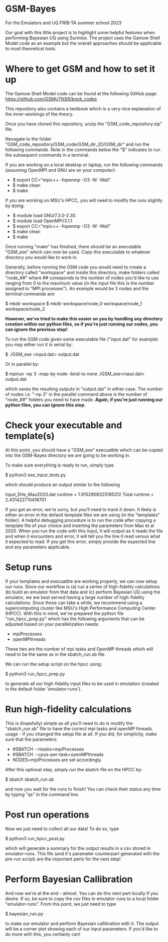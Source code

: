 # GSM-Bayes
For the Emulators and UQ FRIB-TA summer school 2023

Our goal with this little project is to highlight some helpful features when performing Bayesian UQ using Surmise. The project uses the Gamow Shell Model code as an example but the overall approaches should be applicable to most theoretical tools.

# Where to get GSM and how to set it up

The Gamow Shell Model code can be found at the following GitHub page: https://github.com/GSMUTNSR/book_codes

This repository also contains a textbook which is a very nice explanation of the inner-workings of the theory.

Once you have cloned this repository, unzip the "GSM_code_repository.zip" file.

Navagate to the folder "GSM_code_repository/GSM_code/GSM_dir_2D/GSM_dir" and run the following commands. Note in the commands below the "$" indicates to run the subsequent commands in a terminal.

If you are working on a local desktop or laptop, run the following commands (assuming OpenMPI and GNU are on your computer):
 - $ export CC="mpic++ -fopenmp -O3 -W -Wall"
 - $ make clean
 - $ make

If you are working on MSU's HPCC, you will need to modify the runs slightly by doing:
 - $ module load GNU/7.3.0-2.30
 - $ module load OpenMPI/3.1.1
 - $ export CC="mpic++ -fopenmp -O3 -W -Wall"
 - $ make clean
 - $ make

Once running "make" has finished, there should be an executable "GSM_exe" which can now be used. Copy this executable to whatever directory you would like to work in.

Generally, before running the GSM code you would need to create a directory called "workspace" and inside this directory, make folders called "node_##" where ## coresponds to the number of nodes you'd like to use ranging from 0 to the maximum value (in the input file this is the number assigned to "MPI.processes"). An example would be 3 nodes and the terminal commands are:

$ mkdir workspace
$ mkdir workspace/node_0 workspace/node_1 workspace/node_2

**However, we've tried to make this easier on you by handling any directory creation within our python files, so if you're just running our codes, you can ignore the previous step!**

To run the GSM code given some executable file ("input.dat" for example) you may either run it in serial by:

$ ./GSM_exe <input.dat> output.dat

Or in parallel by:

$ mpirun -np 3 -map-by node -bind-to none ./GSM_exe<input.dat> output.dat

which saves the resulting outputs in "output.dat" in either case. The number of nodes i.e. "-np 3" in the parallel command above is the number of "node_##" folders you need to have made. **Again, if you're just running our python files, you can ignore this step.**

# Check your executable and template(s)

At this point, you should have a "GSM_exe" execuatble which can be copied into the GSM-Bayes directory we are going to be working in.

To make sure everything is ready to run, simply type

$ python3 exe_input_tests.py

which should produce an output similar to the following

input_5He_Mao2020.dat  runtime =  1.9152908325195312
Total runtime =  2.431422710418701

If you got an error, we're sorry, but you'll need to track it down. It likely is either an error in the default template files we are using (in the "templates" folder). A helpful debugging procedure is to run the code after copying a template file of your choice and inserting the parameters from Mao et al 2020. When you run the code with this input, it will output as it reads the file and when it encounters and error, it will tell you the line it read versus what it expected to read. If you get this error, simply provide the expected line and any parameters applicable.

# Setup runs

If your templates and execuatble are working properly, we can now setup our runs. Since our workflow is (a) run a series of high-fidelity calculations (b) build an emulator from that data and (c) perform Bayesian UQ using the emulator, we are best served having a large number of high-fidelity calculations. Since these can take a while, we recommend using a supercomputing cluster like MSU's High Performance Computing Center (HPCC). With this in mind, we've prepared the python file "run_hpcc_prep.py" which has the following arguments that can be adjusted based on your parallelization needs:
 - mpiProcesses
 - openMPthreads

These two are the number of mpi tasks and OpenMP threads which will need to be the same as in the sbatch_run.sb file.

We can run the setup script on the hpcc using:

$ python3 run_hpcc_prep.py

to generate all our high-fidelity input files to be used in emulation (created in the default folder 'emulator-runs').

# Run high-fidelity calculations

This is (hopefully) simple as all you'll need to do is modify the "sbatch_run.sb" file to have the correct mpi tasks and openMP threads usage - if you changed the setup file at all. If you did, for simplicity, make sure that the parameters:
 - #SBATCH --ntasks=mpiProcesses
 - #SBATCH --cpus-per-task=openMPthreads
 - NODES=mpiProcesses
are set accordingly.

After this optional step, simply run the sbatch file on the HPCC by:

$ sbatch sbatch_run.sb

and now you wait for the runs to finish! You can check their status any time by typing "qs" in the command line.

# Post run operations

Now we just need to collect all our data! To do so, type

$ python3 run_hpcc_post.py

which will generate a summary for the output results in a csv stored in emulator-runs. This file (and it's parameter counterpart generated with the pre-run script) are the important parts for the next step!

# Perform Bayesian Callibration

And now we're at the end - almost. You can do this next part locally if you desire. If so, be sure to copy the csv files in emulator-runs to a local folder "emulator-runs". From this point, we just need to type

$ bayesian_run.py

to make our emulator and perform Bayesian callibration with it. The output will be a corner plot showing each of our input parameters. If you'd like to do more with this, you certianly can!





